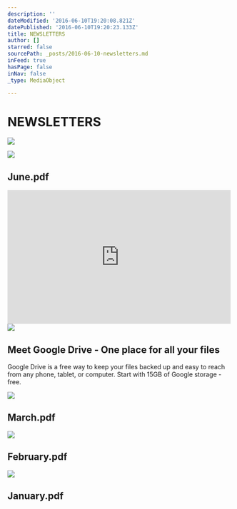 ```yaml
---
description: ''
dateModified: '2016-06-10T19:20:08.821Z'
datePublished: '2016-06-10T19:20:23.133Z'
title: NEWSLETTERS
author: []
starred: false
sourcePath: _posts/2016-06-10-newsletters.md
inFeed: true
hasPage: false
inNav: false
_type: MediaObject

---
```

# NEWSLETTERS
![](https://s3-us-west-2.amazonaws.com/the-grid-img/p/c126c97065b95796edc446b035432e3594eb3190.jpg)

<article style=""><img src="https://s3-us-west-2.amazonaws.com/the-grid-img/p/0e6d1ecbf2b2fadfb22e82c385860e28c2dc531e.jpg" /><h1>June.pdf</h1></article>

<iframe src="https://cdn.embedly.com/widgets/media.html?src=https%3A%2F%2Faccounts.google.com%2FServiceLogin%3Fservice%3Dwise%26passive%3D1209600%26continue%3Dhttps%253A%252F%252Fdocs.google.com%252Fdocument%252Fd%252F18A5yKO8wxVLfQJFfzK7Ja9mTR8RCd_TnckFskj5tNLU%252Fedit%253Fusp%253Ddrive_web%26followup%3Dhttps%253A%252F%252Fdocs.google.com%252Fdocument%252Fd%252F18A5yKO8wxVLfQJFfzK7Ja9mTR8RCd_TnckFskj5tNLU%252Fedit%253Fusp%253Ddrive_web%26ltmpl%3Ddocs&amp;url=https%3A%2F%2Faccounts.google.com%2FServiceLogin%3Fservice%3Dwise%26passive%3D1209600%26continue%3Dhttps%253A%252F%252Fdocs.google.com%252Fdocument%252Fd%252F18A5yKO8wxVLfQJFfzK7Ja9mTR8RCd_TnckFskj5tNLU%252Fedit%253Fusp%253Ddrive_web%26followup%3Dhttps%253A%252F%252Fdocs.google.com%252Fdocument%252Fd%252F18A5yKO8wxVLfQJFfzK7Ja9mTR8RCd_TnckFskj5tNLU%252Fedit%253Fusp%253Ddrive_web%26ltmpl%3Ddocs&amp;image=https%3A%2F%2Fssl.gstatic.com%2Faccounts%2Fui%2Favatar_2x.png&amp;key=b7d04c9b404c499eba89ee7072e1c4f7&amp;type=text%2Fhtml&amp;schema=google" width="500" height="300" scrolling="no" frameborder="0" allowfullscreen="" style=""></iframe>

<article style=""><img src="https://s3-us-west-2.amazonaws.com/the-grid-img/p/b9775918268399a4b14434334f9852bb961ea749.png" /><h1>Meet Google Drive - One place for all your files</h1><p>Google Drive is a free way to keep your files backed up and easy to reach from any phone, tablet, or computer. Start with 15GB of Google storage - free.</p></article>

<article style=""><img src="https://s3-us-west-2.amazonaws.com/the-grid-img/p/d5d40334e2b8d1a747ab5f343a982cd445245070.jpg" /><h1>March.pdf</h1></article>

<article style=""><img src="https://lh3.googleusercontent.com/bglBN1RPsDS-MSi8Ym4jSMmcuLr3yIP0kzpUJ3R2p_ohPF5C93JPgg=w1200-h630-p" /><h1>February.pdf</h1></article>

<article style=""><img src="https://s3-us-west-2.amazonaws.com/the-grid-img/p/ffa13d2809a5962604816b891beb4041e76d0faa.jpg" /><h1>January.pdf</h1></article>